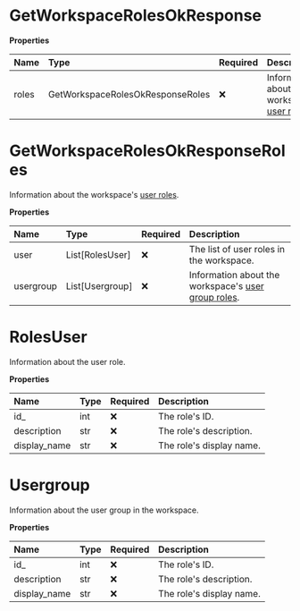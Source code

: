 # GetWorkspaceRolesOkResponse

**Properties**

| Name  | Type                             | Required | Description                                                                                                                                   |
| :---- | :------------------------------- | :------- | :-------------------------------------------------------------------------------------------------------------------------------------------- |
| roles | GetWorkspaceRolesOkResponseRoles | ❌       | Information about the workspace's [user roles](https://learning.postman.com/docs/collaborating-in-postman/roles-and-permissions/#team-roles). |

# GetWorkspaceRolesOkResponseRoles

Information about the workspace's [user roles](https://learning.postman.com/docs/collaborating-in-postman/roles-and-permissions/#team-roles).

**Properties**

| Name      | Type            | Required | Description                                                                                                                    |
| :-------- | :-------------- | :------- | :----------------------------------------------------------------------------------------------------------------------------- |
| user      | List[RolesUser] | ❌       | The list of user roles in the workspace.                                                                                       |
| usergroup | List[Usergroup] | ❌       | Information about the workspace's [user group roles](https://learning.postman.com/docs/collaborating-in-postman/user-groups/). |

# RolesUser

Information about the user role.

**Properties**

| Name         | Type | Required | Description              |
| :----------- | :--- | :------- | :----------------------- |
| id\_         | int  | ❌       | The role's ID.           |
| description  | str  | ❌       | The role's description.  |
| display_name | str  | ❌       | The role's display name. |

# Usergroup

Information about the user group in the workspace.

**Properties**

| Name         | Type | Required | Description              |
| :----------- | :--- | :------- | :----------------------- |
| id\_         | int  | ❌       | The role's ID.           |
| description  | str  | ❌       | The role's description.  |
| display_name | str  | ❌       | The role's display name. |

